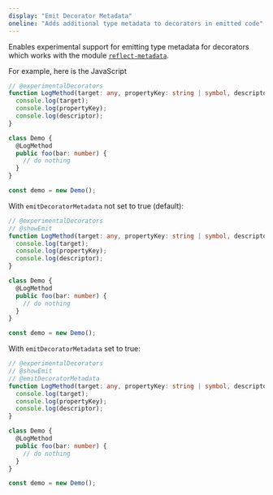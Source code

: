 ```yaml
---
display: "Emit Decorator Metadata"
oneline: "Adds additional type metadata to decorators in emitted code"
---
```


Enables experimental support for emitting type metadata for decorators which works with the module [`reflect-metadata`](https://www.npmjs.com/package/reflect-metadata).

For example, here is the JavaScript

```ts twoslash
// @experimentalDecorators
function LogMethod(target: any, propertyKey: string | symbol, descriptor: PropertyDescriptor) {
  console.log(target);
  console.log(propertyKey);
  console.log(descriptor);
}

class Demo {
  @LogMethod
  public foo(bar: number) {
    // do nothing
  }
}

const demo = new Demo();
```

With `emitDecoratorMetadata` not set to true (default):

```ts twoslash
// @experimentalDecorators
// @showEmit
function LogMethod(target: any, propertyKey: string | symbol, descriptor: PropertyDescriptor) {
  console.log(target);
  console.log(propertyKey);
  console.log(descriptor);
}

class Demo {
  @LogMethod
  public foo(bar: number) {
    // do nothing
  }
}

const demo = new Demo();
```

With `emitDecoratorMetadata` set to true:

```ts twoslash
// @experimentalDecorators
// @showEmit
// @emitDecoratorMetadata
function LogMethod(target: any, propertyKey: string | symbol, descriptor: PropertyDescriptor) {
  console.log(target);
  console.log(propertyKey);
  console.log(descriptor);
}

class Demo {
  @LogMethod
  public foo(bar: number) {
    // do nothing
  }
}

const demo = new Demo();
```
